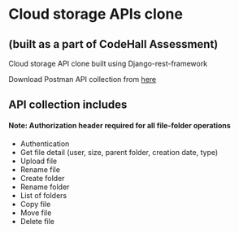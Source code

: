 # Cloud storage APIs clone
## (built as a part of CodeHall Assessment)
Cloud storage API clone built using Django-rest-framework

Download Postman API collection from [here](https://drive.google.com/file/d/1S_S1XebQo7K0LcJNSdzW1uPJRwre52LA/view?usp=sharing)

## API collection includes
#### Note: Authorization header required for all file-folder operations
* Authentication
* Get file detail (user, size, parent folder, creation date, type)
* Upload file
* Rename file
* Create folder
* Rename folder
* List of folders
* Copy file
* Move file
* Delete file
